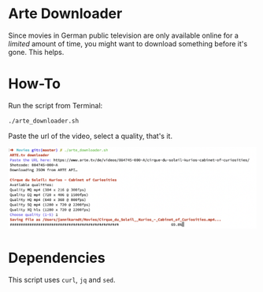 # Arte Downloader

Since movies in German public television are only available online for a _limited_ amount of time, you might want to download something before it's gone. This helps.

# How-To

Run the script from Terminal:

```bash
./arte_downloader.sh
```

Paste the url of the video, select a quality, that's it.

![screenshot](screenshot.png)

# Dependencies

This script uses `curl`, `jq` and `sed`.